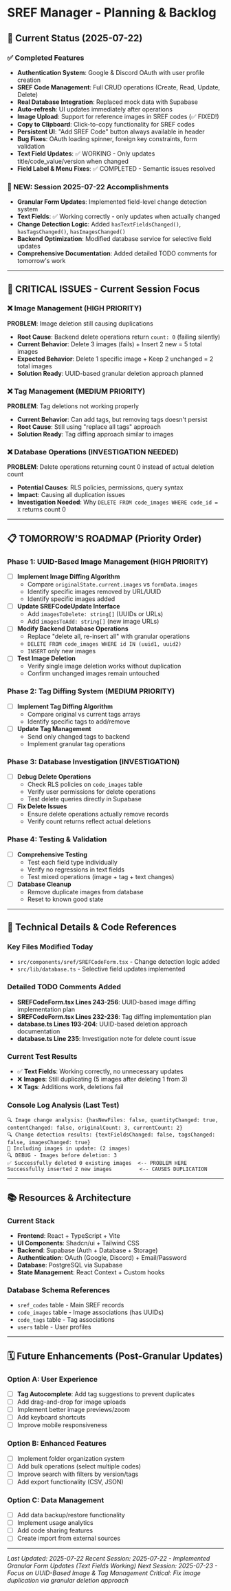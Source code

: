 # SREF Manager - Planning & Backlog

## 🎉 Current Status (2025-07-22)

### ✅ Completed Features

- **Authentication System**: Google & Discord OAuth with user profile creation
- **SREF Code Management**: Full CRUD operations (Create, Read, Update, Delete)
- **Real Database Integration**: Replaced mock data with Supabase
- **Auto-refresh**: UI updates immediately after operations
- **Image Upload**: Support for reference images in SREF codes (✅ FIXED!)
- **Copy to Clipboard**: Click-to-copy functionality for SREF codes
- **Persistent UI**: "Add SREF Code" button always available in header
- **Bug Fixes**: OAuth loading spinner, foreign key constraints, form validation
- **Text Field Updates**: ✅ WORKING - Only updates title/code_value/version when changed
- **Field Label & Menu Fixes**: ✅ COMPLETED - Semantic issues resolved

### 🎉 NEW: Session 2025-07-22 Accomplishments

- **Granular Form Updates**: Implemented field-level change detection system
- **Text Fields**: ✅ Working correctly - only updates when actually changed
- **Change Detection Logic**: Added `hasTextFieldsChanged()`, `hasTagsChanged()`, `hasImagesChanged()`
- **Backend Optimization**: Modified database service for selective field updates
- **Comprehensive Documentation**: Added detailed TODO comments for tomorrow's work

---

## 🚨 CRITICAL ISSUES - Current Session Focus

### ❌ Image Management (HIGH PRIORITY)

**PROBLEM**: Image deletion still causing duplications

- **Root Cause**: Backend delete operations return `count: 0` (failing silently)
- **Current Behavior**: Delete 3 images (fails) + Insert 2 new = 5 total images
- **Expected Behavior**: Delete 1 specific image + Keep 2 unchanged = 2 total images
- **Solution Ready**: UUID-based granular deletion approach planned

### ❌ Tag Management (MEDIUM PRIORITY)

**PROBLEM**: Tag deletions not working properly

- **Current Behavior**: Can add tags, but removing tags doesn't persist
- **Root Cause**: Still using "replace all tags" approach
- **Solution Ready**: Tag diffing approach similar to images

### ❌ Database Operations (INVESTIGATION NEEDED)

**PROBLEM**: Delete operations returning count 0 instead of actual deletion count

- **Potential Causes**: RLS policies, permissions, query syntax
- **Impact**: Causing all duplication issues
- **Investigation Needed**: Why `DELETE FROM code_images WHERE code_id = X` returns count 0

---

## 📋 TOMORROW'S ROADMAP (Priority Order)

### Phase 1: UUID-Based Image Management (HIGH PRIORITY)

- [ ] **Implement Image Diffing Algorithm**
  - Compare `originalState.current.images` vs `formData.images`
  - Identify specific images removed by URL/UUID
  - Identify specific images added
- [ ] **Update SREFCodeUpdate Interface**
  - Add `imagesToDelete: string[]` (UUIDs or URLs)
  - Add `imagesToAdd: string[]` (new image URLs)
- [ ] **Modify Backend Database Operations**
  - Replace "delete all, re-insert all" with granular operations
  - `DELETE FROM code_images WHERE id IN (uuid1, uuid2)`
  - `INSERT` only new images
- [ ] **Test Image Deletion**
  - Verify single image deletion works without duplication
  - Confirm unchanged images remain untouched

### Phase 2: Tag Diffing System (MEDIUM PRIORITY)

- [ ] **Implement Tag Diffing Algorithm**
  - Compare original vs current tags arrays
  - Identify specific tags to add/remove
- [ ] **Update Tag Management**
  - Send only changed tags to backend
  - Implement granular tag operations

### Phase 3: Database Investigation (INVESTIGATION)

- [ ] **Debug Delete Operations**
  - Check RLS policies on `code_images` table
  - Verify user permissions for delete operations
  - Test delete queries directly in Supabase
- [ ] **Fix Delete Issues**
  - Ensure delete operations actually remove records
  - Verify count returns reflect actual deletions

### Phase 4: Testing & Validation

- [ ] **Comprehensive Testing**
  - Test each field type individually
  - Verify no regressions in text fields
  - Test mixed operations (image + tag + text changes)
- [ ] **Database Cleanup**
  - Remove duplicate images from database
  - Reset to known good state

---

## 🐛 Technical Details & Code References

### Key Files Modified Today

- `src/components/sref/SREFCodeForm.tsx` - Change detection logic added
- `src/lib/database.ts` - Selective field updates implemented

### Detailed TODO Comments Added

- **SREFCodeForm.tsx Lines 243-256**: UUID-based image diffing implementation plan
- **SREFCodeForm.tsx Lines 232-236**: Tag diffing implementation plan
- **database.ts Lines 193-204**: UUID-based deletion approach documentation
- **database.ts Line 235**: Investigation note for delete count issue

### Current Test Results

- ✅ **Text Fields**: Working correctly, no unnecessary updates
- ❌ **Images**: Still duplicating (5 images after deleting 1 from 3)
- ❌ **Tags**: Additions work, deletions fail

### Console Log Analysis (Last Test)

```
🔍 Image change analysis: {hasNewFiles: false, quantityChanged: true, contentChanged: false, originalCount: 3, currentCount: 2}
🔍 Change detection results: {textFieldsChanged: false, tagsChanged: false, imagesChanged: true}
📸 Including images in update: (2 images)
🔍 DEBUG - Images before deletion: 3
✅ Successfully deleted 0 existing images  <-- PROBLEM HERE
Successfully inserted 2 new images         <-- CAUSES DUPLICATION
```

---

## 📚 Resources & Architecture

### Current Stack

- **Frontend**: React + TypeScript + Vite
- **UI Components**: Shadcn/ui + Tailwind CSS
- **Backend**: Supabase (Auth + Database + Storage)
- **Authentication**: OAuth (Google, Discord) + Email/Password
- **Database**: PostgreSQL via Supabase
- **State Management**: React Context + Custom hooks

### Database Schema References

- `sref_codes` table - Main SREF records
- `code_images` table - Image associations (has UUIDs)
- `code_tags` table - Tag associations
- `users` table - User profiles

---

## 🗓️ Future Enhancements (Post-Granular Updates)

### Option A: User Experience

- [ ] **Tag Autocomplete**: Add tag suggestions to prevent duplicates
- [ ] Add drag-and-drop for image uploads
- [ ] Implement better image previews/zoom
- [ ] Add keyboard shortcuts
- [ ] Improve mobile responsiveness

### Option B: Enhanced Features

- [ ] Implement folder organization system
- [ ] Add bulk operations (select multiple codes)
- [ ] Improve search with filters by version/tags
- [ ] Add export functionality (CSV, JSON)

### Option C: Data Management

- [ ] Add data backup/restore functionality
- [ ] Implement usage analytics
- [ ] Add code sharing features
- [ ] Create import from external sources

---

_Last Updated: 2025-07-22_
_Recent Session: 2025-07-22 - Implemented Granular Form Updates (Text Fields Working)_
_Next Session: 2025-07-23 - Focus on UUID-Based Image & Tag Management_
_Critical: Fix image duplication via granular deletion approach_
